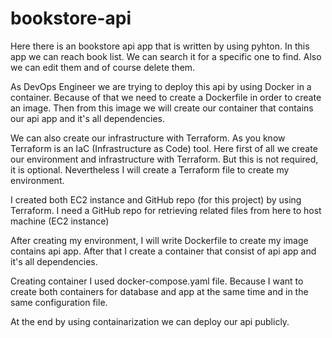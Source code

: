 # bookstore-api

Here there is an bookstore api app that is written by using pyhton. In this app we can reach book list. We can search it for a specific one to find. 
Also we can edit them and of course delete them.

As DevOps Engineer we are trying to deploy this api by using Docker in a container. Because of that we need to create a Dockerfile in order to create an image. 
Then from this image we will create our container that contains our api app and it's all dependencies.

We can also create our infrastructure with Terraform. As you know Terraform is an IaC (Infrastructure as Code) tool. Here first of all we create our environment and 
infrastructure with Terraform. But this is not required, it is optional. Nevertheless I will create a Terraform file to create my environment.

I created both EC2 instance and GitHub repo (for this project) by using Terraform. I need a GitHub repo for retrieving related files from here to host machine (EC2 instance)

After creating my environment, I will write Dockerfile to create my image contains api app. After that I create a container that consist of api app and it's all 
dependencies. 

Creating container I used docker-compose.yaml file. Because I want to create both containers for database and app at the same time and in the same configuration file.

At the end by using containarization we can deploy our api publicly.
